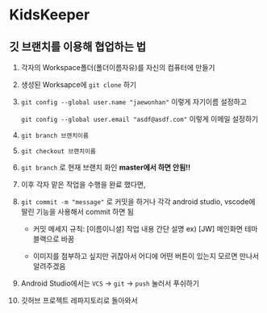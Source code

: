 # KidsKeeper

## 깃 브랜치를 이용해 협업하는 법

1. 각자의 Workspace폴더(폴더이름자유)를 자신의 컴퓨터에 만들기

1. 생성된 Worksapce에 `git clone` 하기

1. `git config --global user.name "jaewonhan"` 이렇게 자기이름 설정하고


   `git config --global user.email "asdf@asdf.com"` 이렇게 이메일 설정하기
   
1. `git branch 브랜치이름` 

1. `git checkout 브랜치이름`

1. `git branch` 로 현재 브랜치 화인 **master에서 하면 안됨!!**

1. 이후 각자 맡은 작업을 수행을 완료 했다면,

1. `git commit -m "message"` 로 커밋을 하거나 각각 android studio, vscode에 딸린 기능을 사용해서 commit 하면 됨

    - 커밋 메세지 규칙: [이름이니셜] 작업 내용 간단 설명 ex) [JW] 메인화면 테마 블랙으로 바꿈 
    
    - 이미지를 첨부하고 싶지만 귀찮아서 어디에 어떤 버튼이 있는지 모르면 만나서 알려주겠음

1. Android Studio에서는 `VCS` -> `git` -> `push` 눌러서 푸쉬하기 

1. 깃허브 프로젝트 레파지토리로 돌아와서 
   
